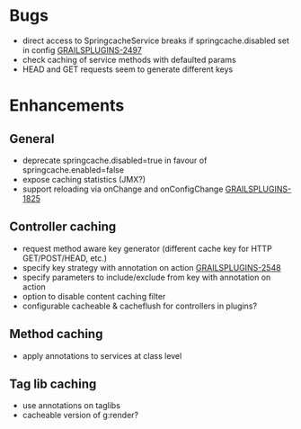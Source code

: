 # Bugs

* direct access to SpringcacheService breaks if springcache.disabled set in config [GRAILSPLUGINS-2497][2497]
* check caching of service methods with defaulted params
* HEAD and GET requests seem to generate different keys

# Enhancements

## General

* deprecate springcache.disabled=true in favour of springcache.enabled=false
* expose caching statistics (JMX?)
* support reloading via onChange and onConfigChange [GRAILSPLUGINS-1825][1825]

## Controller caching

* request method aware key generator (different cache key for HTTP GET/POST/HEAD, etc.)
* specify key strategy with annotation on action [GRAILSPLUGINS-2548][2548]
* specify parameters to include/exclude from key with annotation on action
* option to disable content caching filter
* configurable cacheable & cacheflush for controllers in plugins?

## Method caching

* apply annotations to services at class level

## Tag lib caching

* use annotations on taglibs
* cacheable version of g:render?

[2497]:http://jira.codehaus.org/browse/GRAILSPLUGINS-2497
[1825]:http://jira.codehaus.org/browse/GRAILSPLUGINS-1825
[2548]:http://jira.codehaus.org/browse/GRAILSPLUGINS-2548